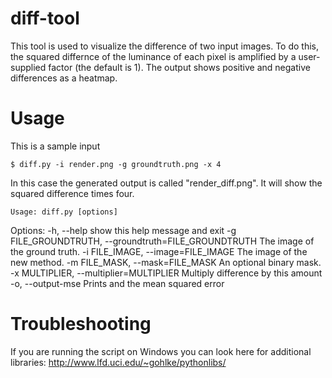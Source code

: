 # diff-tool

This tool is used to visualize the difference of two input images. To do this, the squared differnce of the luminance of each pixel is amplified by a user-supplied factor (the default is 1). The output shows positive and negative differences as a heatmap.

# Usage

This is a sample input

    $ diff.py -i render.png -g groundtruth.png -x 4

In this case the generated output is called "render_diff.png". It will show the squared difference times four.

    Usage: diff.py [options]
    
   Options:
      -h, --help            show this help message and exit
      -g FILE_GROUNDTRUTH, --groundtruth=FILE_GROUNDTRUTH
                            The image of the ground truth.
      -i FILE_IMAGE, --image=FILE_IMAGE
                            The image of the new method.
      -m FILE_MASK, --mask=FILE_MASK
                            An optional binary mask.
      -x MULTIPLIER, --multiplier=MULTIPLIER
                            Multiply difference by this amount
      -o, --output-mse      Prints and the mean squared error

                            
# Troubleshooting

If you are running the script on Windows you can look here for additional libraries:
http://www.lfd.uci.edu/~gohlke/pythonlibs/
